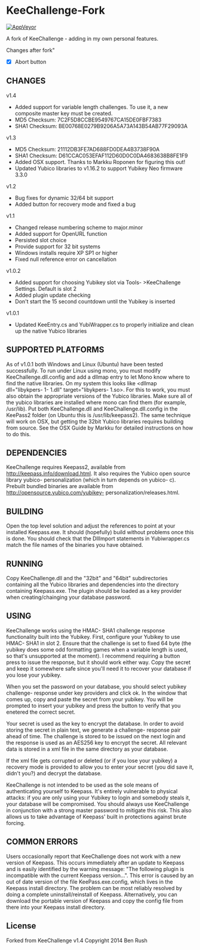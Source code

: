 # KeeChallenge-Fork

[![AppVeyor](https://img.shields.io/appveyor/ci/Silvenga/keechallenge-fork.svg)](https://ci.appveyor.com/project/Silvenga/keechallenge-fork)

A fork of KeeChallenge - adding in my own personal features.

Changes after fork"

- [X] Abort button 

## CHANGES

v1.4
- Added support for variable length challenges. To use it, a new composite master key must be created.
- MD5 Checksum: 7C2F5D8CCBE9549767CA15DE0FBF7383
- SHA1 Checksum: BE00768E0279B9206A5A73A143B54AB77F29093A

v1.3
- MD5 Checksum: 21112DB3FE7AD688FD0DEA4B3738F90A
- SHA1 Checksum: D61CCAC053EFAF112D60D0C0DA4683638B8FE1F9
- Added OSX support. Thanks to Markku Roponen for figuring this out!
- Updated Yubico libraries to v1.16.2 to support Yubikey Neo firmware 3.3.0

v1.2
- Bug fixes for dynamic 32/64 bit support
- Added button for recovery mode and fixed a bug

v1.1
- Changed release numbering scheme to major.minor
- Added support for OpenURL function
- Persisted slot choice
- Provide support for 32 bit systems
- Windows installs require XP SP1 or higher
- Fixed null reference error on cancellation

v1.0.2
- Added support for choosing Yubikey slot via Tools- >KeeChallenge Settings. Default is slot 2
- Added plugin update checking
- Don't start the 15 second countdown until the Yubikey is inserted

v1.0.1
- Updated KeeEntry.cs and YubiWrapper.cs to properly initialize and clean up the native Yubico libraries

## SUPPORTED PLATFORMS
As of v1.0.1 both Windows and Linux (Ubuntu) have been tested successfully. To run under Linux using mono, you must modify KeeChallenge.dll.config and add a dllmap entry to let Mono know where to find the native libraries. On my system this looks like <dllmap dll="libykpers- 1- 1.dll" target="libykpers- 1.so>. For this to work, you must also obtain the appropriate versions of the Yubico libraries. Make sure all of the yubico libraries are installed where mono can find them (for example, /usr/lib). Put both KeeChallenge.dll and KeeChallenge.dll.config in the KeePass2 folder (on Ubuntu this is /usr/lib/keepass2). The same technique will work on OSX, but getting the 32bit Yubico libraries requires building from source. See the OSX Guide by Markku for detailed instructions on how to do this.  

## DEPENDENCIES
KeeChallenge requires Keepass2, available from http://keepass.info/download.html. It also requires the Yubico open source library yubico- personalization (which in turn depends on yubico- c). Prebuilt bundled binaries are available from http://opensource.yubico.com/yubikey- personalization/releases.html. 

## BUILDING
Open the top level solution and adjust the references to point at your installed Keepass.exe. It should (hopefully) build without problems once this is done. You should check that the DllImport statements in Yubiwrapper.cs match the file names of the binaries you have obtained. 

## RUNNING
Copy KeeChallenge.dll and the "32bit" and "64bit" subdirectories containing all the Yubico libraries and dependencies into the directory containing Keepass.exe. The plugin should be loaded as a key provider when creating/chainging your database password.

## USING
KeeChallenge works using the HMAC- SHA1 challenge response functionality built into the Yubikey. First, configure your Yubikey to use HMAC- SHA1 in slot 2. Ensure that the challenge is set to fixed 64 byte (the yubikey does some odd formatting games when a variable length is used, so that's unsupported at the moment). I recommend requiring a button press to issue the response, but it should work either way. Copy the secret and keep it somewhere safe since you'll need it to recover your database if you lose your yubikey. 

When you set the password on your database, you should select yubikey challenge- response under key providers and click ok. In the window that comes up, copy and paste the secret from your yubikey. You will be prompted to insert your yubikey and press the button to verify that you enetered the correct secret. 

Your secret is used as the key to encrypt the database. In order to avoid storing the secret in plain text, we generate a challenge- response pair ahead of time. The challenge is stored to be issued on the next login and the response is used as an AES256 key to encrypt the secret. All relevant data is stored in a xml file in the same directory as your database. 

If the xml file gets corrupted or deleted (or if you lose your yubikey) a recovery mode is provided to allow you to enter your secret (you did save it, didn't you?) and decrypt the database. 

KeeChallenge is not intended to be used as the sole means of authenticating yourself to Keepass. It's entirely vulnerable to physical attacks: if you are only using your Yubikey to login and somebody steals it, your database will be compromised. You should always use KeeChallenge in conjunction with a strong master password to mitigate this risk. This also allows us to take advantage of Keepass' built in protections against brute forcing.

## COMMON ERRORS
Users occasionally report that KeeChallenge does not work with a new version of Keepass. This occurs immediately after an update to Keepass and is easily identified by the warning message: "The following plugin is incompatible with the current Keepass version...". This error is caused by an out of date version of the file KeePass.exe.config, which lives in the Keepass install directory. The problem can be most reliably resolved by doing a complete uninstall/reinstall of Keepass. Alternatively, you can download the portable version of Keepass and copy the config file from there into your Keepass install directory.

## License

Forked from KeeChallenge v1.4
Copyright 2014 Ben Rush
